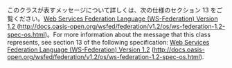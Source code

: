 <span data-ttu-id="65080-101">このクラスが表すメッセージについて詳しくは、次の仕様のセクション 13 をご覧ください。[Web Services Federation Language (WS-Federation) Version 1.2 ](http://docs.oasis-open.org/wsfed/federation/v1.2/os/ws-federation-1.2-spec-os.html) (http://docs.oasis-open.org/wsfed/federation/v1.2/os/ws-federation-1.2-spec-os.html)。</span><span class="sxs-lookup"><span data-stu-id="65080-101">For more information about the message that this class represents, see section 13 of the following specification: [Web Services Federation Language (WS-Federation) Version 1.2](http://docs.oasis-open.org/wsfed/federation/v1.2/os/ws-federation-1.2-spec-os.html) (http://docs.oasis-open.org/wsfed/federation/v1.2/os/ws-federation-1.2-spec-os.html).</span></span>
